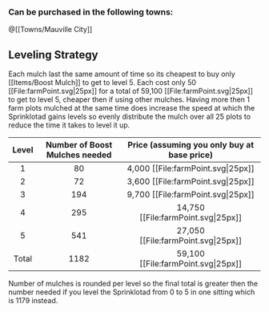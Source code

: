 ### Can be purchased in the following towns:
@[[Towns/Mauville City]]
## Leveling Strategy
Each mulch last the same amount of time so its cheapest to buy only [[Items/Boost Mulch]] to get to level 5. Each cost only 50 [[File:farmPoint.svg\|25px]] for a total of 59,100 [[File:farmPoint.svg\|25px]] to get to level 5, cheaper then if using other mulches. Having more then 1 farm plots mulched at the same time does increase the speed at which the Sprinklotad gains levels so evenly distribute the mulch over all 25 plots to reduce the time it takes to level it up.

Level | Number of Boost Mulches needed | Price (assuming you only buy at base price) |
:---: | :---: | :---:
1 | 80 | 4,000 [[File:farmPoint.svg\|25px]]
2 | 72 | 3,600 [[File:farmPoint.svg\|25px]]
3 | 194 | 9,700 [[File:farmPoint.svg\|25px]]
4 | 295 | 14,750 [[File:farmPoint.svg\|25px]]
5 | 541 | 27,050 [[File:farmPoint.svg\|25px]]
Total|1182| 59,100 [[File:farmPoint.svg\|25px]]

Number of mulches is rounded per level so the final total is greater then the number needed if you level the Sprinklotad from 0 to 5 in one sitting which is 1179 instead.